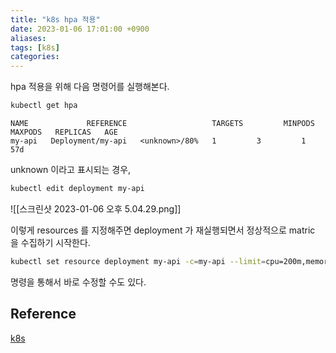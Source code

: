 ```yaml
---
title: "k8s hpa 적용"
date: 2023-01-06 17:01:00 +0900
aliases: 
tags: [k8s]
categories: 
---
```


hpa 적용을 위해 다음 명령어를 실행해본다.

```bash
kubectl get hpa
```

```text
NAME             REFERENCE                   TARGETS         MINPODS   MAXPODS   REPLICAS   AGE
my-api   Deployment/my-api   <unknown>/80%   1         3         1          57d
```

unknown 이라고 표시되는 경우,

```bash
kubectl edit deployment my-api
```


![[스크린샷 2023-01-06 오후 5.04.29.png]]

이렇게 resources 를 지정해주면 deployment 가 재실행되면서 정상적으로 matric 을 수집하기 시작한다.

```bash
kubectl set resource deployment my-api -c=my-api --limit=cpu=200m,memory=512Mi
```

명령을 통해서 바로 수정할 수도 있다.

## Reference

[k8s](https://kubernetes.io/ko/docs/tasks/run-application/horizontal-pod-autoscale-walkthrough/)